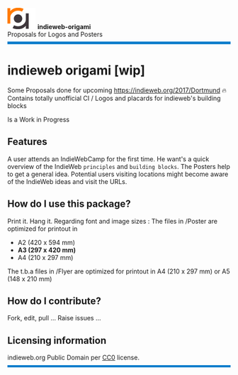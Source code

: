 
[![logo](https://raw.githubusercontent.com/redaktor/style/master/assets/readme/logo.png)](#)
**indieweb-origami**<br>
Proposals for Logos and Posters<br>
[![-](https://raw.githubusercontent.com/redaktor/style/master/assets/readme/lineBlue.png)](#)<br>

# indieweb origami [wip]

Some Proposals done for upcoming 
https://indieweb.org/2017/Dortmund 🔥<br>
Contains totally unofficial CI / Logos and placards for indieweb's building blocks

Is a Work in Progress

## Features

A user attends an IndieWebCamp for the first time. He want's a quick overview of the IndieWeb `principles` and `building blocks`. The Posters help to get a general idea.
Potential users visiting locations might become aware of the IndieWeb ideas and visit the URLs.

## How do I use this package?

Print it. Hang it.
Regarding font and image sizes :
The files in /Poster are optimized for printout in 
- A2 (420 x 594 mm)
- **A3 (297 x 420 mm)**
- A4 (210 x 297 mm)

The t.b.a files in /Flyer are optimized for printout in A4 (210 x 297 mm) or A5 (148 x 210 mm)

## How do I contribute?

Fork, edit, pull ...
Raise issues ...


## Licensing information

indieweb.org Public Domain per [CC0](https://creativecommons.org/publicdomain/zero/1.0/) license.
[![-](https://raw.githubusercontent.com/redaktor/style/master/assets/readme/lineBlue.png)](#)
